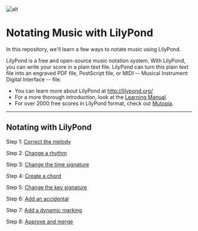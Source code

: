 ![alt](https://user-images.githubusercontent.com/16547949/66514083-15a13a00-eaa2-11e9-97d7-2d5c8a476624.png)
  
# Notating Music with LilyPond

In this repository, we'll learn a few ways to notate music using LilyPond.

LilyPond is a free and open-source music notation system. With LilyPond, you can write your score in a plain text file. LilyPond can turn this plain text file into an engraved PDF file, PostScript file, or MIDI -- Musical Instrument Digital Interface -- file.

- You can learn more about LilyPond at <http://lilypond.org/>
- For a more thorough introduction, look at the [Learning Manual](http://lilypond.org/doc/v2.18/Documentation/learning/index.html).
- For over 2000 free scores in LilyPond format, check out [Mutopia](https://www.mutopiaproject.org/).

<hr/>

## Notating with LilyPond

Step 1: [Correct the melody](https://github.com/Zi-Tao/notating-with-lilypond/pull/1)

Step 2: [Change a rhythm](https://github.com/Zi-Tao/notating-with-lilypond/pull/1)

Step 3: [Change the time signature](https://github.com/Zi-Tao/notating-with-lilypond/pull/1)

Step 4: [Create a chord](https://github.com/Zi-Tao/notating-with-lilypond/pull/1)

Step 5: [Change the key signature](https://github.com/Zi-Tao/notating-with-lilypond/pull/1)

Step 6: [Add an accidental](https://github.com/Zi-Tao/notating-with-lilypond/pull/1)

Step 7: [Add a dynamic marking](https://github.com/Zi-Tao/notating-with-lilypond/pull/1)

Step 8: [Approve and merge](https://github.com/Zi-Tao/notating-with-lilypond/pull/1)
